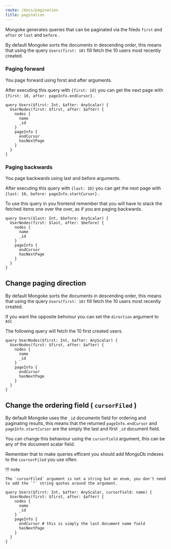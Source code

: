 ```yaml
---
route: /docs/pagination
title: pagination
---
```


Mongoke generates queries that can be paginated via the fileds `first` and `after` or `last` and `before` .

By default Mongoke sorts the documents in descending order, this means that using the query `Users(first: 10)` fill fetch the 10 users most recently created.

### Paging forward

You page forward using forst and after arguments.

After executing this query with `{first: 10}` you can get the next page with `{first: 10, after: pageInfo.endCursor}` .

``` 
query Users($first: Int, $after: AnyScalar) {
  UserNodes(first: $first, after: $after) {
    nodes {
      name
      _id
    }
    pageInfo {
      endCursor
      hasNextPage
    }
  }
}
```

### Paging backwards

You page backwards using last and before arguments.

After executing this query with `{last: 10}` you can get the next page with `{last: 10, before: pageInfo.startCursor}` .

To use this query in you frontend remember that you will have to stack the fetched items one over the over, as if you are paging backwards.

``` 
query Users($last: Int, $before: AnyScalar) {
  UserNodes(first: $last, after: $before) {
    nodes {
      name
      _id
    }
    pageInfo {
      endCursor
      hasNextPage
    }
  }
}
```

## Change paging direction

By default Mongoke sorts the documents in descending order, this means that using the query `Users(first: 10)` fill fetch the 10 users most recently created.

If you want the opposite behviour you can set the `direction` argument to `ASC` 

The following query will fetch the 10 first created users.

``` 
query UserNodes($first: Int, $after: AnyScalar) {
  UserNodes(first: $first, after: $after) {
    nodes {
      name
      _id
    }
    pageInfo {
      endCursor
      hasNextPage
    }
  }
}
```

## Change the ordering field ( `cursorFiled` )

By default Mongoke uses the `_id` documents field for ordering and paginating results, this means that the returned `pageInfo.endCursor` and `pageInfo.startCursor` are the simply the last and first `_id` document field.

You can change this behaviour using the `cursorField` argument, this can be any of the document scalar field.

Remember that to make queries efficent you should add MongoDb indexes to the `cusrsorFiled` you use often.

!!! note

    The `cursorFiled` argument is not a string but an enum, you don't need to add the `"` string quotes around the argument.

``` 
query Users($first: Int, $after: AnyScalar, cursorField: name) {
  UserNodes(first: $first, after: $after) {
    nodes {
      name
      _id
    }
    pageInfo {
      endCursor # this is simply the last document name field
      hasNextPage
    }
  }
}
```

